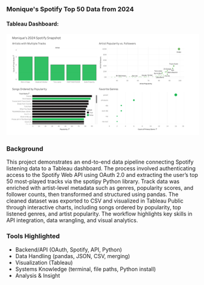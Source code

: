 ### Monique's Spotify Top 50 Data from 2024

#### Tableau Dashboard: 
![Product Data Analyst](https://github.com/principalscientist/spotify-top50/blob/0b74fb48cdda8eeadad8e3c76976a5c57a99b9dc/Image.png)

### Background
This project demonstrates an end-to-end data pipeline connecting Spotify listening data to a Tableau dashboard. The process involved authenticating access to the Spotify Web API using OAuth 2.0 and extracting the user’s top 50 most-played tracks via the spotipy Python library. Track data was enriched with artist-level metadata such as genres, popularity scores, and follower counts, then transformed and structured using pandas. The cleaned dataset was exported to CSV and visualized in Tableau Public through interactive charts, including songs ordered by popularity, top listened genres, and artist popularity. The workflow highlights key skills in API integration, data wrangling, and visual analytics.

### Tools Highlighted
* Backend/API (OAuth, Spotify, API, Python)
* Data Handling (pandas, JSON, CSV, merging)
* Visualization (Tableau)
* Systems Knowledge (terminal, file paths, Python install)
* Analysis & Insight

